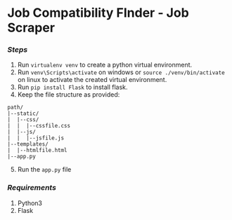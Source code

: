 # Job Compatibility FInder - Job Scraper

### _Steps_
1. Run ```virtualenv venv``` to create a python virtual environment.
2. Run ```venv\Scripts\activate``` on windows or ```source ./venv/bin/activate``` on linux to activate the created virtual environment.
3. Run ```pip install Flask``` to install flask.
4. Keep the file structure as provided:
```
path/
|--static/
|  |--css/
|  |  |--cssfile.css
|  |--js/
|  |  |--jsfile.js
|--templates/
|  |--htmlfile.html
|--app.py
```
5. Run the ```app.py``` file

### _Requirements_
1. Python3
2. Flask